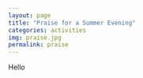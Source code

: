 ```yaml
---
layout: page
title: "Praise for a Summer Evening"
categories: activities
img: praise.jpg
permalink: praise
---
```

Hello